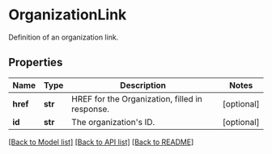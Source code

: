 # OrganizationLink

Definition of an organization link.
## Properties
Name | Type | Description | Notes
------------ | ------------- | ------------- | -------------
**href** | **str** | HREF for the Organization, filled in response. | [optional] 
**id** | **str** | The organization&#39;s ID. | [optional] 

[[Back to Model list]](../README.md#documentation-for-models) [[Back to API list]](../README.md#documentation-for-api-endpoints) [[Back to README]](../README.md)


